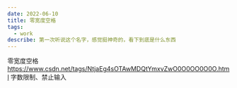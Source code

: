 ```yaml
---
date: 2022-06-10
title: 零宽度空格
tags:
  - work
describe: 第一次听说这个名字，感觉挺神奇的，看下到底是什么东西
---
```



零宽度空格 https://www.csdn.net/tags/NtjaEg4sOTAwMDQtYmxvZwO0O0OO0O0O.html
字数限制、禁止输入
